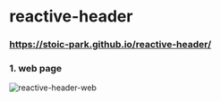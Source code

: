 # reactive-header

### https://stoic-park.github.io/reactive-header/

### 1. web page
![reactive-header-web](https://user-images.githubusercontent.com/55645972/82817286-b0d30c80-9ed7-11ea-8066-9b144227690b.png)
